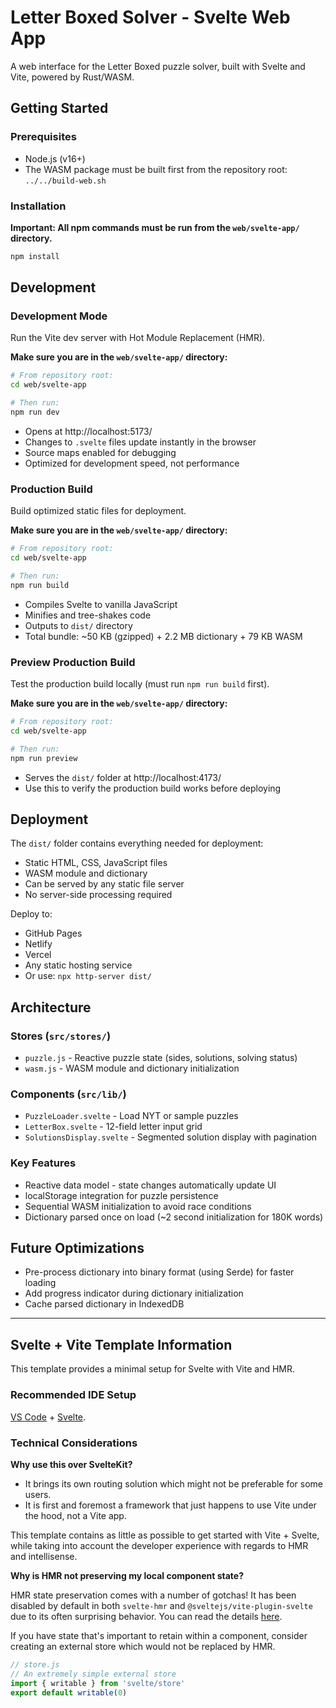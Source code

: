 # Letter Boxed Solver - Svelte Web App

A web interface for the Letter Boxed puzzle solver, built with Svelte and Vite, powered by Rust/WASM.

## Getting Started

### Prerequisites

- Node.js (v16+)
- The WASM package must be built first from the repository root: `../../build-web.sh`

### Installation

**Important: All npm commands must be run from the `web/svelte-app/` directory.**

```bash
npm install
```

## Development

### Development Mode

Run the Vite dev server with Hot Module Replacement (HMR).

**Make sure you are in the `web/svelte-app/` directory:**

```bash
# From repository root:
cd web/svelte-app

# Then run:
npm run dev
```

- Opens at http://localhost:5173/
- Changes to `.svelte` files update instantly in the browser
- Source maps enabled for debugging
- Optimized for development speed, not performance

### Production Build

Build optimized static files for deployment.

**Make sure you are in the `web/svelte-app/` directory:**

```bash
# From repository root:
cd web/svelte-app

# Then run:
npm run build
```

- Compiles Svelte to vanilla JavaScript
- Minifies and tree-shakes code
- Outputs to `dist/` directory
- Total bundle: ~50 KB (gzipped) + 2.2 MB dictionary + 79 KB WASM

### Preview Production Build

Test the production build locally (must run `npm run build` first).

**Make sure you are in the `web/svelte-app/` directory:**

```bash
# From repository root:
cd web/svelte-app

# Then run:
npm run preview
```

- Serves the `dist/` folder at http://localhost:4173/
- Use this to verify the production build works before deploying

## Deployment

The `dist/` folder contains everything needed for deployment:
- Static HTML, CSS, JavaScript files
- WASM module and dictionary
- Can be served by any static file server
- No server-side processing required

Deploy to:
- GitHub Pages
- Netlify
- Vercel
- Any static hosting service
- Or use: `npx http-server dist/`

## Architecture

### Stores (`src/stores/`)
- `puzzle.js` - Reactive puzzle state (sides, solutions, solving status)
- `wasm.js` - WASM module and dictionary initialization

### Components (`src/lib/`)
- `PuzzleLoader.svelte` - Load NYT or sample puzzles
- `LetterBox.svelte` - 12-field letter input grid
- `SolutionsDisplay.svelte` - Segmented solution display with pagination

### Key Features
- Reactive data model - state changes automatically update UI
- localStorage integration for puzzle persistence
- Sequential WASM initialization to avoid race conditions
- Dictionary parsed once on load (~2 second initialization for 180K words)

## Future Optimizations

- Pre-process dictionary into binary format (using Serde) for faster loading
- Add progress indicator during dictionary initialization
- Cache parsed dictionary in IndexedDB

---

## Svelte + Vite Template Information

This template provides a minimal setup for Svelte with Vite and HMR.

### Recommended IDE Setup

[VS Code](https://code.visualstudio.com/) + [Svelte](https://marketplace.visualstudio.com/items?itemName=svelte.svelte-vscode).

### Technical Considerations

**Why use this over SvelteKit?**

- It brings its own routing solution which might not be preferable for some users.
- It is first and foremost a framework that just happens to use Vite under the hood, not a Vite app.

This template contains as little as possible to get started with Vite + Svelte, while taking into account the developer experience with regards to HMR and intellisense.

**Why is HMR not preserving my local component state?**

HMR state preservation comes with a number of gotchas! It has been disabled by default in both `svelte-hmr` and `@sveltejs/vite-plugin-svelte` due to its often surprising behavior. You can read the details [here](https://github.com/sveltejs/svelte-hmr/tree/master/packages/svelte-hmr#preservation-of-local-state).

If you have state that's important to retain within a component, consider creating an external store which would not be replaced by HMR.

```js
// store.js
// An extremely simple external store
import { writable } from 'svelte/store'
export default writable(0)
```
